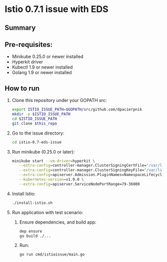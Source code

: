 # Istio 0.7.1 issue with EDS

## Summary

## Pre-requisites:

- Minikube 0.25.0 or newer installed
- Hyperkit driver
- Kubectl 1.9 or newer installed
- Golang 1.9 or newer installed

## How to run

1. Clone this repository under your GOPATH src:

   ```bash
   export ISTIO_ISSUE_PATH=$GOPATH/src/github.com/dpacierpnik
   mkdir -p $ISTIO_ISSUE_PATH
   cd $ISTIO_ISSUE_PATH
   git clone $this_repo
   ```

1. Go to the issue directory:

   ```bash
   cd istio-0.7-eds-issue
   ```

1. Run minikube (0.25.0 or later):

   ```bash
   minikube start --vm-driver=hyperkit \
	  --extra-config=controller-manager.ClusterSigningCertFile="/var/lib/localkube/certs/ca.crt" \
	  --extra-config=controller-manager.ClusterSigningKeyFile="/var/lib/localkube/certs/ca.key" \
	  --extra-config=apiserver.Admission.PluginNames=NamespaceLifecycle,LimitRanger,ServiceAccount,PersistentVolumeLabel,DefaultStorageClass,DefaultTolerationSeconds,MutatingAdmissionWebhook,ValidatingAdmissionWebhook,ResourceQuota \
	  --kubernetes-version=v1.9.0 \
      --extra-config=apiserver.ServiceNodePortRange=79-36000
   ```

1. Install Istio:

   ```bash
   ./install-istio.sh
   ```
      
1. Run application with test scenario:

   1. Ensure dependencies, and build app:

      ```bash
      dep ensure
      go build ./...
      ```
      
   1. Run:
   
      ```bash
      go run cmd/istioissue/main.go
      ```
